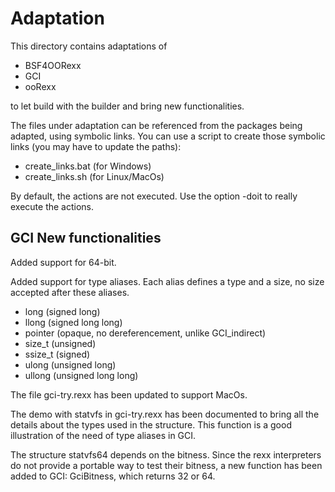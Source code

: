 Adaptation
==========

This directory contains adaptations of

- BSF4OORexx
- GCI
- ooRexx

to let build with the builder and bring new functionalities.

The files under adaptation can be referenced from the packages being adapted,
using symbolic links. You can use a script to create those symbolic links
(you may have to update the paths):

- create_links.bat  (for Windows)
- create_links.sh   (for Linux/MacOs)

By default, the actions are not executed.
Use the option -doit to really execute the actions.

GCI New functionalities
-----------------------

Added support for 64-bit.

Added support for type aliases.
Each alias defines a type and a size, no size accepted after these aliases.

- long (signed long)
- llong (signed long long)
- pointer (opaque, no dereferencement, unlike GCI_indirect)
- size_t (unsigned)
- ssize_t (signed)
- ulong (unsigned long)
- ullong (unsigned long long)

The file gci-try.rexx has been updated to support MacOs.

The demo with statvfs in gci-try.rexx has been documented to bring all the
details about the types used in the structure. This function is a good
illustration of the need of type aliases in GCI.

The structure statvfs64 depends on the bitness. Since the rexx interpreters
do not provide a portable way to test their bitness, a new function has been
added to GCI: GciBitness, which returns 32 or 64.
